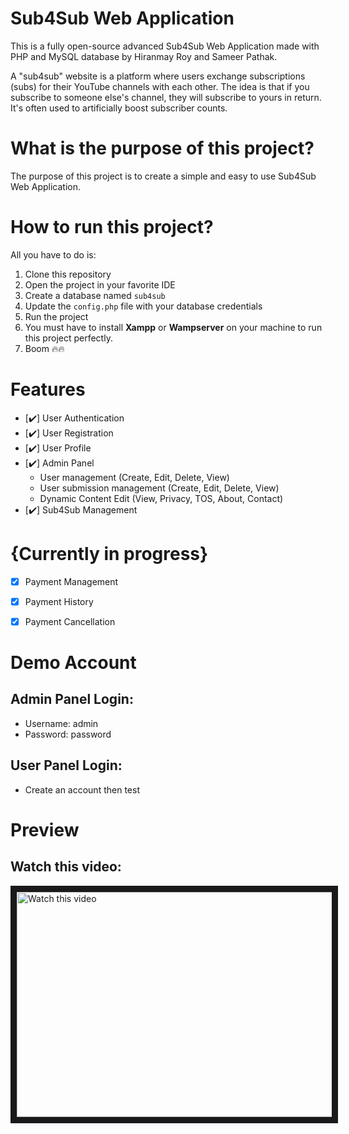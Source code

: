 # Sub4Sub Web Application
This is a fully open-source advanced Sub4Sub Web Application made with PHP and MySQL database by Hiranmay Roy and Sameer Pathak.

A "sub4sub" website is a platform where users exchange subscriptions (subs) for their YouTube channels with each other. The idea is that if you subscribe to someone else's channel, they will subscribe to yours in return. It's often used to artificially boost subscriber counts.

# What is the purpose of this project?

The purpose of this project is to create a simple and easy to use Sub4Sub Web Application.

# How to run this project?

All you have to do is:

1. Clone this repository
2. Open the project in your favorite IDE
3. Create a database named `sub4sub`
4. Update the `config.php` file with your database credentials
5. Run the project
6. You must have to install <b>Xampp</b> or <b>Wampserver</b> on your machine to run this project perfectly.
7. Boom 🔥🔥

# Features

- [✔️] User Authentication
- [✔️] User Registration
- [✔️] User Profile
- [✔️] Admin Panel
    - User management (Create, Edit, Delete, View)
    - User submission management (Create, Edit, Delete, View)
    - Dynamic Content Edit (View, Privacy, TOS, About, Contact)
- [✔️] Sub4Sub Management

# {Currently in progress}
- [x] Payment Management
- [x] Payment History
- [x] Payment Cancellation


# Demo Account

## Admin Panel Login:
- Username: admin
- Password: password

## User Panel Login:
- Create an account then test
# Preview

## Watch this video:

<a href="https://www.youtube.com/watch?v=X7vwxQ6Wlzc" target="_blank"><img src="https://img.youtube.com/vi/X7vwxQ6Wlzc/0.jpg" alt="Watch this video" width="640" height="360" border="10" /></a>

